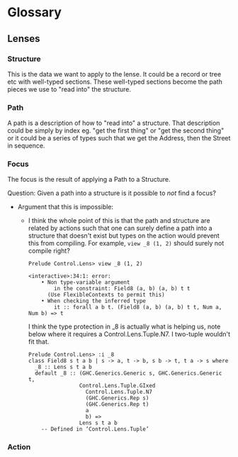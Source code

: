 # Glossary

## Lenses

### Structure

This is the data we want to apply to the lense. It could be a record or tree etc with well-typed sections. These well-typed sections become the path pieces we use to "read into" the structure.

### Path

A path is a description of how to "read into" a structure. That description
could be simply by index eg. "get the first thing" or "get the second thing" or it could be a series of types such that we get the Address, then the Street in sequence.

### Focus

The focus is the result of applying a Path to a Structure.

Question: Given a path into a structure is it possible to *not* find a focus?
* Argument that this is impossible:
  * I think the whole point of this is that the path and structure are related by actions such that one can surely define a path into a structure that doesn't exist but types on the action would prevent this from compiling. For example, `view _8 (1, 2)` should surely not compile right?

        Prelude Control.Lens> view _8 (1, 2)

        <interactive>:34:1: error:
            • Non type-variable argument
                in the constraint: Field8 (a, b) (a, b) t t
              (Use FlexibleContexts to permit this)
            • When checking the inferred type
                it :: forall a b t. (Field8 (a, b) (a, b) t t, Num a, Num b) => t

    I think the type protection in _8 is actually what is helping us, note below where it requires a Control.Lens.Tuple.N7. I two-tuple wouldn't fit that.

        Prelude Control.Lens> :i _8
        class Field8 s t a b | s -> a, t -> b, s b -> t, t a -> s where
          _8 :: Lens s t a b
          default _8 :: (GHC.Generics.Generic s, GHC.Generics.Generic t,
                        Control.Lens.Tuple.GIxed
                          Control.Lens.Tuple.N7
                          (GHC.Generics.Rep s)
                          (GHC.Generics.Rep t)
                          a
                          b) =>
                        Lens s t a b
            -- Defined in ‘Control.Lens.Tuple’

### Action